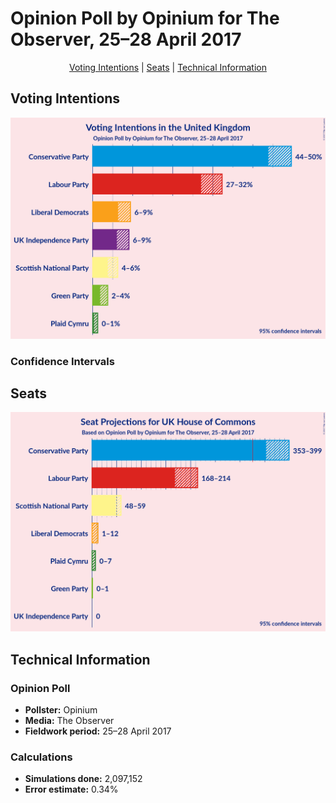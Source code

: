 # Opinion Poll by Opinium for The Observer, 25–28 April 2017

<p align="center"><a href="#voting-intentions">Voting Intentions</a> | <a href="#seats">Seats</a> | <a href="#technical-information">Technical Information</a></p>

## Voting Intentions

![Graph with voting intentions not yet produced](2017-04-28-Opinium.png "Voting Intentions")

### Confidence Intervals

## Seats

![Graph with seats not yet produced](2017-04-28-Opinium-seats.png "Seats")

## Technical Information

### Opinion Poll

+ **Pollster:** Opinium
+ **Media:** The Observer
+ **Fieldwork period:** 25–28 April 2017

### Calculations

+ **Simulations done:** 2,097,152
+ **Error estimate:** 0.34%

